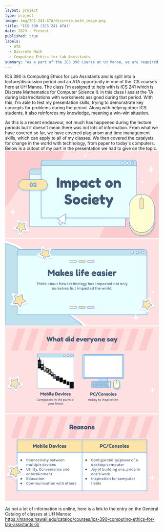 ```yaml
---
layout: project
type: project
image: img/ICS-241-ATA/discrete_math_image.png
title: "ICS 390 (ICS 241 ATA)"
date: 2023 - Present
published: true
labels:
  - ATA
  - Discrete Math
  - Computing Ethics for Lab Assistants
summary: "As a part of the ICS 390 Course at UH Manoa, we are required to assist in labs for different ICS course."
---
```

ICS 390 is Computing Ethics for Lab Assistants and is split into a lecture/discussion period and an ATA opportunity in one of the ICS courses here at UH Manoa. The class I'm assigned to help with is ICS 241 which is Discrete Mathematics for Computer Science II. In this class I assist the TA during labs/recitations with worksheets assigned during that period. With this, I'm able to test my presentation skills, trying to demonstrate key concepts for problems during the period. Along with helping other ICS students, it also reinforces my knowledge, meaning a win-win situation. 

As this is a recent endeavour, not much has happened during the lecture periods but it doesn't mean there was not lots of information. From what we have covered so far, we have covered plagiarism and time management skills, which can apply to all of my classes. We then covered the catalysts for change in the world with technology, from paper to today's computers. Below is a cutout of my part in the presentation we had to give on the topic.
<img class="img-fluid" src="../img/ICS-241-ATA/ICS_390_Chapter_1.png">
<img class="img-fluid" src="../img/ICS-241-ATA/ICS_390_Chapter_1_(1).png">
<img class="img-fluid" src="../img/ICS-241-ATA/ICS_390_Chapter_1_(2).png">
<img class="img-fluid" src="../img/ICS-241-ATA/ICS_390_Chapter_1_(3).png">

As not a lot of information is online, here is a link to the entry on the General
Catalog of classes at UH Manoa: https://manoa.hawaii.edu/catalog/courses/ics-390-computing-ethics-for-lab-assistants-3/